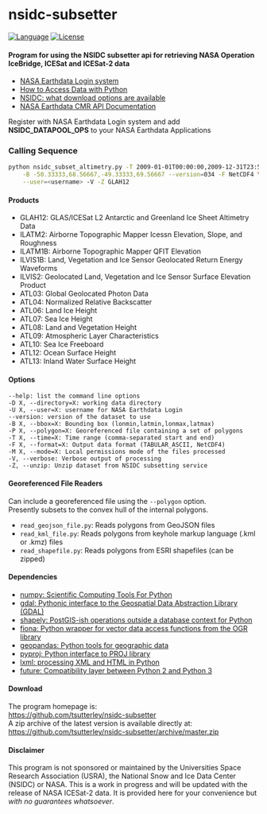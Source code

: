 nsidc-subsetter
===============

[![Language](https://img.shields.io/badge/python-v3.7-green.svg)](https://www.python.org/)
[![License](https://img.shields.io/badge/license-MIT-green.svg)](https://github.com/tsutterley/nsidc-subsetter/blob/master/LICENSE)

#### Program for using the NSIDC subsetter api for retrieving NASA Operation IceBridge, ICESat and ICESat-2 data

- [NASA Earthdata Login system](https://urs.earthdata.nasa.gov)  
- [How to Access Data with Python](https://wiki.earthdata.nasa.gov/display/EL/How+To+Access+Data+With+Python)  
- [NSIDC: what download options are available](https://nsidc.org/support/faq/what-options-are-available-bulk-downloading-data-https-earthdata-login-enabled)  
- [NASA Earthdata CMR API Documentation](https://cmr.earthdata.nasa.gov/search/site/docs/search/api.html)  

Register with NASA Earthdata Login system and add **NSIDC_DATAPOOL_OPS** to your NASA Earthdata Applications

### Calling Sequence
```bash
python nsidc_subset_altimetry.py -T 2009-01-01T00:00:00,2009-12-31T23:59:59 \
	-B -50.33333,68.56667,-49.33333,69.56667 --version=034 -F NetCDF4 \
	--user=<username> -V -Z GLAH12
```

#### Products
- GLAH12: GLAS/ICESat L2 Antarctic and Greenland Ice Sheet Altimetry Data  
- ILATM2: Airborne Topographic Mapper Icessn Elevation, Slope, and Roughness  
- ILATM1B: Airborne Topographic Mapper QFIT Elevation  
- ILVIS1B: Land, Vegetation and Ice Sensor Geolocated Return Energy Waveforms  
- ILVIS2: Geolocated Land, Vegetation and Ice Sensor Surface Elevation Product  
- ATL03: Global Geolocated Photon Data  
- ATL04: Normalized Relative Backscatter  
- ATL06: Land Ice Height  
- ATL07: Sea Ice Height  
- ATL08: Land and Vegetation Height  
- ATL09: Atmospheric Layer Characteristics  
- ATL10: Sea Ice Freeboard  
- ATL12: Ocean Surface Height  
- ATL13: Inland Water Surface Height  

#### Options
	--help: list the command line options  
	-D X, --directory=X: working data directory  
	-U X, --user=X: username for NASA Earthdata Login  
	--version: version of the dataset to use  
	-B X, --bbox=X: Bounding box (lonmin,latmin,lonmax,latmax)  
	-P X, --polygon=X: Georeferenced file containing a set of polygons   
	-T X, --time=X: Time range (comma-separated start and end)  
	-F X, --format=X: Output data format (TABULAR_ASCII, NetCDF4)  
	-M X, --mode=X: Local permissions mode of the files processed  
	-V, --verbose: Verbose output of processing  
	-Z, --unzip: Unzip dataset from NSIDC subsetting service  

#### Georeferenced File Readers  
Can include a georeferenced file using the `--polygon` option.  
Presently subsets to the convex hull of the internal polygons.  
 - `read_geojson_file.py`: Reads polygons from GeoJSON files  
 - `read_kml_file.py`: Reads polygons from keyhole markup language (.kml or .kmz) files  
 - `read_shapefile.py`: Reads polygons from ESRI shapefiles (can be zipped)  

#### Dependencies
- [numpy: Scientific Computing Tools For Python](http://www.numpy.org)  
- [gdal: Pythonic interface to the Geospatial Data Abstraction Library (GDAL)](https://pypi.python.org/pypi/GDAL)  
- [shapely: PostGIS-ish operations outside a database context for Python](http://toblerity.org/shapely/index.html)  
- [fiona: Python wrapper for vector data access functions from the OGR library](https://fiona.readthedocs.io/en/latest/manual.html)  
- [geopandas: Python tools for geographic data](http://geopandas.readthedocs.io/)  
- [pyproj: Python interface to PROJ library](https://pypi.org/project/pyproj/)  
- [lxml: processing XML and HTML in Python](https://pypi.python.org/pypi/lxml)  
- [future: Compatibility layer between Python 2 and Python 3](http://python-future.org/)  

#### Download
The program homepage is:   
https://github.com/tsutterley/nsidc-subsetter    
A zip archive of the latest version is available directly at:    
https://github.com/tsutterley/nsidc-subsetter/archive/master.zip  

#### Disclaimer  
This program is not sponsored or maintained by the Universities Space Research Association (USRA), the National Snow and Ice Data Center (NSIDC) or NASA.  This is a work in progress and will be updated with the release of NASA ICESat-2 data.  It is provided here for your convenience but _with no guarantees whatsoever_.
